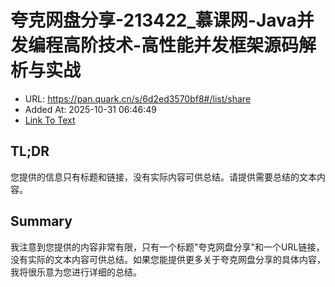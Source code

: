 # 夸克网盘分享-213422_慕课网-Java并发编程高阶技术-高性能并发框架源码解析与实战
- URL: https://pan.quark.cn/s/6d2ed3570bf8#/list/share
- Added At: 2025-10-31 06:46:49
- [Link To Text](2025-10-31-夸克网盘分享-213422_慕课网-java并发编程高阶技术-高性能并发框架源码解析与实战_raw.md)

## TL;DR
您提供的信息只有标题和链接，没有实际内容可供总结。请提供需要总结的文本内容。

## Summary
我注意到您提供的内容非常有限，只有一个标题"夸克网盘分享"和一个URL链接，没有实际的文本内容可供总结。如果您能提供更多关于夸克网盘分享的具体内容，我将很乐意为您进行详细的总结。

